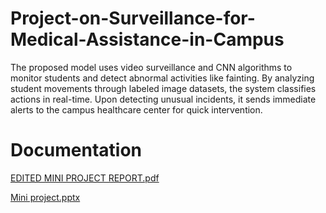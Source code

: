 # Project-on-Surveillance-for-Medical-Assistance-in-Campus
The proposed model uses video surveillance and CNN algorithms to monitor students and detect abnormal activities like fainting. By analyzing student movements through labeled image datasets, the system classifies actions in real-time. Upon detecting unusual incidents, it sends immediate alerts to the campus healthcare center for quick intervention.
# Documentation
[EDITED MINI PROJECT REPORT.pdf](https://github.com/user-attachments/files/17706045/EDITED.MINI.PROJECT.REPORT.pdf)

[Mini project.pptx](https://github.com/user-attachments/files/17706075/Mini.project.pdf)
